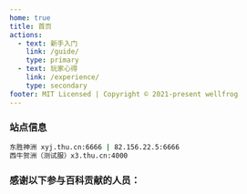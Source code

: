 ```yaml
---
home: true
title: 首页
actions:
  - text: 新手入门
    link: /guide/
    type: primary
  - text: 玩家心得
    link: /experience/
    type: secondary
footer: MIT Licensed | Copyright © 2021-present wellfrog
---
```


### 站点信息

```sh
东胜神洲 xyj.thu.cn:6666 | 82.156.22.5:6666
西牛贺洲（测试服）x3.thu.cn:4000
```



### 感谢以下参与百科贡献的人员：
